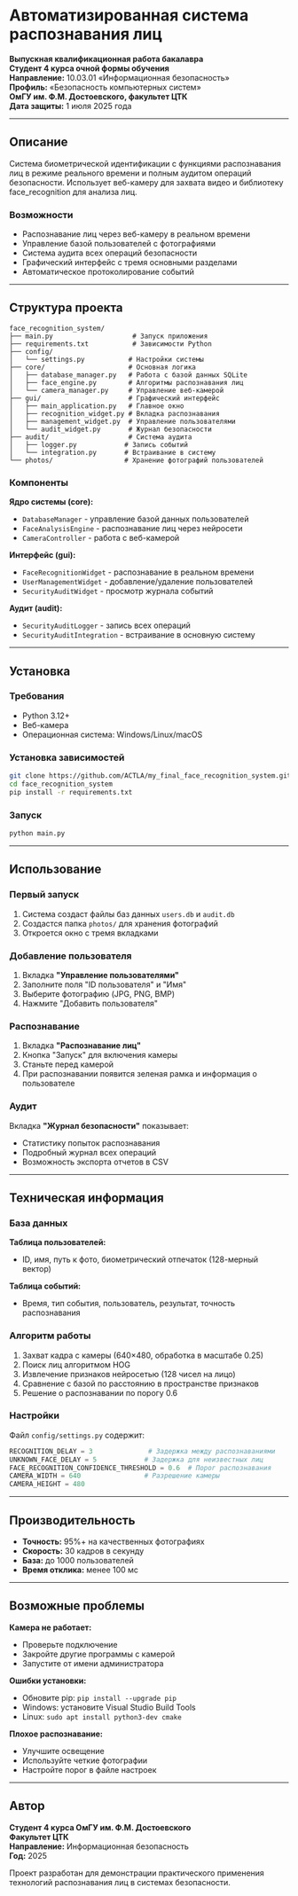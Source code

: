# Автоматизированная система распознавания лиц

**Выпускная квалификационная работа бакалавра**  
**Студент 4 курса очной формы обучения**  
**Направление:** 10.03.01 «Информационная безопасность»  
**Профиль:** «Безопасность компьютерных систем»  
**ОмГУ им. Ф.М. Достоевского, факультет ЦТК**  
**Дата защиты:** 1 июля 2025 года

---

## Описание

Система биометрической идентификации с функциями распознавания лиц в режиме реального времени и полным аудитом операций безопасности. Использует веб-камеру для захвата видео и библиотеку face_recognition для анализа лиц.

### Возможности

- Распознавание лиц через веб-камеру в реальном времени
- Управление базой пользователей с фотографиями
- Система аудита всех операций безопасности
- Графический интерфейс с тремя основными разделами
- Автоматическое протоколирование событий

---

## Структура проекта

```
face_recognition_system/
├── main.py                    # Запуск приложения
├── requirements.txt           # Зависимости Python
├── config/
│   └── settings.py           # Настройки системы
├── core/                     # Основная логика
│   ├── database_manager.py   # Работа с базой данных SQLite
│   ├── face_engine.py        # Алгоритмы распознавания лиц
│   └── camera_manager.py     # Управление веб-камерой
├── gui/                      # Графический интерфейс
│   ├── main_application.py   # Главное окно
│   ├── recognition_widget.py # Вкладка распознавания
│   ├── management_widget.py  # Управление пользователями
│   └── audit_widget.py       # Журнал безопасности
├── audit/                    # Система аудита
│   ├── logger.py            # Запись событий
│   └── integration.py       # Встраивание в систему
└── photos/                  # Хранение фотографий пользователей
```

### Компоненты

**Ядро системы (core):**
- `DatabaseManager` - управление базой данных пользователей
- `FaceAnalysisEngine` - распознавание лиц через нейросети
- `CameraController` - работа с веб-камерой

**Интерфейс (gui):**
- `FaceRecognitionWidget` - распознавание в реальном времени
- `UserManagementWidget` - добавление/удаление пользователей
- `SecurityAuditWidget` - просмотр журнала событий

**Аудит (audit):**
- `SecurityAuditLogger` - запись всех операций
- `SecurityAuditIntegration` - встраивание в основную систему

---

## Установка

### Требования

- Python 3.12+
- Веб-камера
- Операционная система: Windows/Linux/macOS

### Установка зависимостей

```bash
git clone https://github.com/ACTLA/my_final_face_recognition_system.git
cd face_recognition_system
pip install -r requirements.txt
```

### Запуск

```bash
python main.py
```

---

## Использование

### Первый запуск

1. Система создаст файлы баз данных `users.db` и `audit.db`
2. Создастся папка `photos/` для хранения фотографий
3. Откроется окно с тремя вкладками

### Добавление пользователя

1. Вкладка **"Управление пользователями"**
2. Заполните поля "ID пользователя" и "Имя"
3. Выберите фотографию (JPG, PNG, BMP)
4. Нажмите "Добавить пользователя"

### Распознавание

1. Вкладка **"Распознавание лиц"**
2. Кнопка "Запуск" для включения камеры
3. Станьте перед камерой
4. При распознавании появится зеленая рамка и информация о пользователе

### Аудит

Вкладка **"Журнал безопасности"** показывает:
- Статистику попыток распознавания
- Подробный журнал всех операций
- Возможность экспорта отчетов в CSV

---

## Техническая информация

### База данных

**Таблица пользователей:**
- ID, имя, путь к фото, биометрический отпечаток (128-мерный вектор)

**Таблица событий:**
- Время, тип события, пользователь, результат, точность распознавания

### Алгоритм работы

1. Захват кадра с камеры (640×480, обработка в масштабе 0.25)
2. Поиск лиц алгоритмом HOG
3. Извлечение признаков нейросетью (128 чисел на лицо)
4. Сравнение с базой по расстоянию в пространстве признаков
5. Решение о распознавании по порогу 0.6

### Настройки

Файл `config/settings.py` содержит:
```python
RECOGNITION_DELAY = 3              # Задержка между распознаваниями
UNKNOWN_FACE_DELAY = 5            # Задержка для неизвестных лиц
FACE_RECOGNITION_CONFIDENCE_THRESHOLD = 0.6  # Порог распознавания
CAMERA_WIDTH = 640                # Разрешение камеры
CAMERA_HEIGHT = 480
```

---

## Производительность

- **Точность:** 95%+ на качественных фотографиях
- **Скорость:** 30 кадров в секунду
- **База:** до 1000 пользователей
- **Время отклика:** менее 100 мс

---

## Возможные проблемы

**Камера не работает:**
- Проверьте подключение
- Закройте другие программы с камерой
- Запустите от имени администратора

**Ошибки установки:**
- Обновите pip: `pip install --upgrade pip`
- Windows: установите Visual Studio Build Tools
- Linux: `sudo apt install python3-dev cmake`

**Плохое распознавание:**
- Улучшите освещение
- Используйте четкие фотографии
- Настройте порог в файле настроек

---

## Автор

**Студент 4 курса ОмГУ им. Ф.М. Достоевского**  
**Факультет ЦТК**  
**Направление:** Информационная безопасность  
**Год:** 2025

Проект разработан для демонстрации практического применения технологий распознавания лиц в системах безопасности.